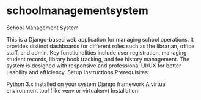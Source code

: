 # schoolmanagementsystem
School Management System

This is a Django-based web application for managing school operations. It provides distinct dashboards for different roles such as the librarian, office staff, and admin. Key functionalities include user registration, managing student records, library book tracking, and fee history management.
The system is designed with responsive and professional UI/UX for better usability and efficiency.
Setup Instructions Prerequisites:

Python 3.x installed on your system
Django framework
A virtual environment tool (like venv or virtualenv) Installation:
